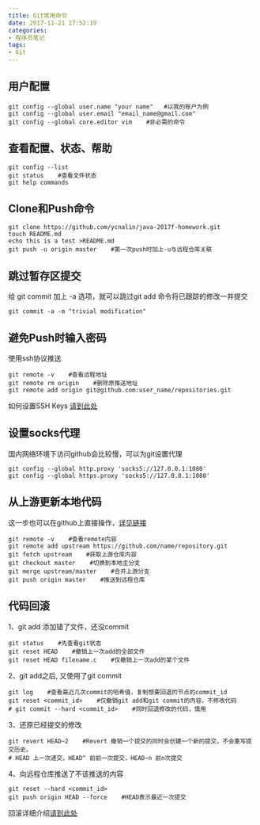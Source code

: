 ```yaml
---
title: Git常用命令
date: 2017-11-21 17:52:19
categories:
- 程序员笔记
tags: 
- Git
---
```


## 用户配置
```shell
git config --global user.name "your name"   #以我的账户为例
git config --global user.email "email_name@gmail.com"
git config --global core.editor vim    #非必需的命令
```
## 查看配置、状态、帮助
```shell
git config --list
git status    #查看文件状态
git help commands
```
## Clone和Push命令
```shell
git clone https://github.com/ycnalin/java-2017f-homework.git
touch README.md
echo this is a test >README.md
git push -u origin master    #第一次push时加上-u与远程仓库关联
```
## 跳过暂存区提交
给 git commit 加上 -a 选项，就可以跳过git add 命令将已跟踪的修改一并提交
```shell
git commit -a -m "trivial modification"
```
## 避免Push时输入密码
使用ssh协议推送
```shell
git remote -v    #查看远程地址
git remote rm origin    #删除原推送地址
git remote add origin git@github.com:user_name/repositories.git
```
如何设置SSH Keys [请到此处](https://www.digitalocean.com/community/tutorials/how-to-set-up-ssh-keys--2 "请到此处")
## 设置socks代理
国内网络环境下访问github会比较慢，可以为git设置代理
```shell
git config --global http.proxy 'socks5://127.0.0.1:1080'
git config --global https.proxy 'socks5://127.0.0.1:1080'
```
## 从上游更新本地代码
这一步也可以在github上直接操作，[详见链接](https://jinlong.github.io/2015/10/12/syncing-a-fork/ "详见链接")
```shell
git remote -v    #查看remote内容
git remote add upstream https://github.com/name/repository.git
git fetch upstream    #获取上游仓库内容
git checkout master    #切换到本地主分支
git merge upstream/master    #合并上游分支
git push origin master    #推送到远程仓库
```
## 代码回滚

1、git add 添加错了文件，还没commit
```shell
git status    #先查看git状态
git reset HEAD    #撤销上一次add的全部文件
git reset HEAD filename.c    #仅撤销上一次add的某个文件
```
2、git add之后, 又使用了git commit
```shell
git log    #查看最近几次commit的哈希值，复制想要回退的节点的commit_id
git reset <commit_id>    #仅撤销git add和git commit的内容，不修改代码
# git commit --hard <commit_id>    #同时回退修改的代码，慎用
```
3、还原已经提交的修改
```shell
git revert HEAD~2    #Revert 撤销一个提交的同时会创建一个新的提交，不会重写提交历史。
# HEAD 上一次递交，HEAD^ 前前一次提交，HEAD~n 前n次提交
```
4、向远程仓库推送了不该推送的内容
```shell
git reset --hard <commit_id>
git push origin HEAD --force    #HEAD表示最近一次提交
```
回滚详细介绍[请到此处](https://github.com/geeeeeeeeek/git-recipes/wiki/5.2-%E4%BB%A3%E7%A0%81%E5%9B%9E%E6%BB%9A%EF%BC%9AReset%E3%80%81Checkout%E3%80%81Revert-%E7%9A%84%E9%80%89%E6%8B%A9 "转至此处")


